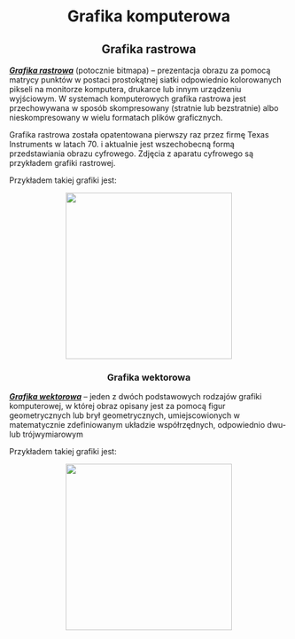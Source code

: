 
<html>
<head>
    <meta charset=utf="8"/>
    <h1 align="center">Grafika komputerowa</h1>
   
  </head>
<body>
    <h2 align="center"><strong>Grafika rastrowa</strong></h2>
    <a href="https://pl.wikipedia.org/wiki/Grafika_rastrowa"><p><strong><em>Grafika rastrowa</em></strong></a> (potocznie bitmapa) – prezentacja obrazu za pomocą matrycy punktów w postaci prostokątnej siatki odpowiednio kolorowanych pikseli na monitorze komputera, drukarce lub innym urządzeniu wyjściowym. W systemach komputerowych grafika rastrowa jest przechowywana w sposób skompresowany (stratnie lub bezstratnie) albo nieskompresowany w wielu formatach plików graficznych.

Grafika rastrowa została opatentowana pierwszy raz przez firmę Texas Instruments w latach 70. i aktualnie jest wszechobecną formą przedstawiania obrazu cyfrowego. Zdjęcia z aparatu cyfrowego są przykładem grafiki rastrowej.</p>
<p> Przykładem takiej grafiki jest:
<center><img src="https://upload.wikimedia.org/wikipedia/commons/thumb/3/3b/Rgb-raster-image.svg/450px-Rgb-raster-image.svg.png" width="300"></center></p>
    
<h3 align="center"><strong>Grafika wektorowa</strong></h3>
   <a href="https://pl.wikipedia.org/wiki/Grafika_wektorowa"> <p><strong><em>Grafika wektorowa</em></strong></a> – jeden z dwóch podstawowych rodzajów grafiki komputerowej, w której obraz opisany jest za pomocą figur geometrycznych lub brył geometrycznych, umiejscowionych w matematycznie zdefiniowanym układzie współrzędnych, odpowiednio dwu- lub trójwymiarowym</p>
<p> Przykładem takiej grafiki jest:
<center><img src="https://st3.depositphotos.com/14846838/18822/v/1600/depositphotos_188220866-stock-illustration-beach-flat-vector-icon.jpg" width="300"</center>
</body>
</html>
